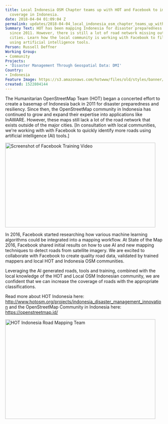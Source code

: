 ```yaml
---
title: Local Indonesia OSM Chapter teams up with HOT and Facebook to improve road
  coverage in Indonesia.
date: 2018-04-04 01:09:04 Z
permalink: updates/2018-04-04_local_indonesia_osm_chapter_teams_up_with_hot_and_facebook_to_improve_road
Summary Text: HOT has been mapping Indonesia for disaster preparedness and resiliency
  since 2011. However, there is still a lot of road network missing outside the major
  cities. Learn how the local community is working with Facebook to fill in the gaps
  using artificial intelligence tools.
Person: Russell Deffner
Working Group:
- Community
Projects:
- 'Disaster Management Through Geospatial Data: DMI'
Country:
- Indonesia
Feature Image: https://s3.amazonaws.com/hotwww/files/old/styles/banner/public/RoadMasks.png
created: 1522804144
---
```


The Humanitarian OpenStreetMap Team (HOT) began a concerted effort to create a basemap of Indonesia back in 2011 for disaster preparedness and resiliency. Since then, the OpenStreetMap community in Indonesia has continued to grow and expand their expertise into applications like InAWARE. However, these maps still lack a lot of the road network that exists outside of the major cities. [In consultation with local communities, we're working with with Facebook to quickly identify more roads using artificial intelligence (AI) tools.]

<img class="image-large" title="Road Masks" src="https://s3.amazonaws.com/hotwww/files/old/styles/large/public/RoadMasks.png?itok=3553RzYH" alt="Screenshot of Facebook Training Video" style="width:480px;height:271px;">

In 2016, Facebook started researching how various machine learning algorithms could be integrated into a mapping workflow. At State of the Map 2016, Facebook shared initial results on how to use AI and new mapping techniques to detect roads from satellite imagery. We are excited to collaborate with Facebook to create quality road data, validated by trained mappers and local HOT and Indonesia OSM communities.

Leveraging the AI generated roads, tools and training, combined with the local knowledge of the HOT and Local OSM Indonesian community, we are confident that we can increase the coverage of roads with the appropriate classifications.

Read more about HOT Indonesia here:<a href="http://www.hotosm.org/projects/indonesia_disaster_management_innovation"> http://www.hotosm.org/projects/indonesia_disaster_management_innovation</a> and the OpenStreetMap Community in Indonesia here:<a href="https://openstreetmap.id/"> https://openstreetmap.id/</a>

<img class="image-large" title="Indonesia Team" src="https://s3.amazonaws.com/hotwww/files/old/styles/large/public/IDTeam.jpg?itok=f8N438A5" alt="HOT Indonesia Road Mapping Team" style="width:480px;height:319px;">
